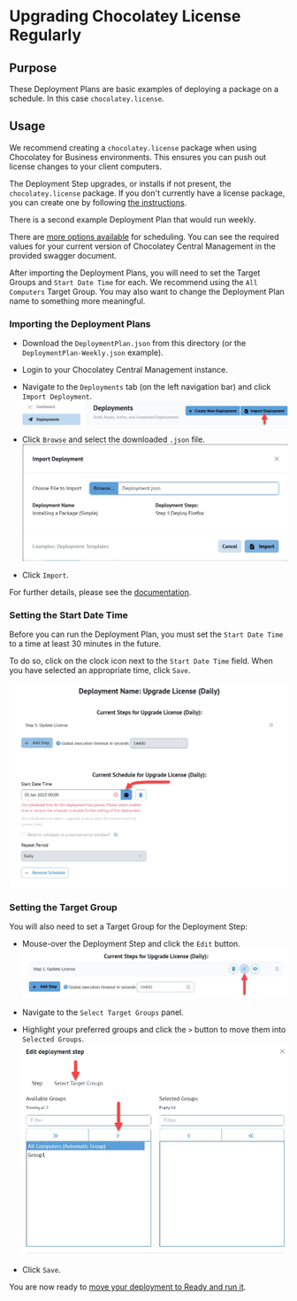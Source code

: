 # Upgrading Chocolatey License Regularly

## Purpose

These Deployment Plans are basic examples of deploying a package on a schedule. In this case `chocolatey.license`.

## Usage

We recommend creating a `chocolatey.license` package when using Chocolatey for Business environments. This ensures you can push out license changes to your client computers.

The Deployment Step upgrades, or installs if not present, the `chocolatey.license` package. If you don't currently have a license package, you can create one by following [the instructions](https://docs.chocolatey.org/en-us/c4b-environments/azure/license-update#creating-a-new-license-package).

There is a second example Deployment Plan that would run weekly.

There are [more options available](https://docs.chocolatey.org/en-us/central-management/usage/website/deployments#recurring-deployments) for scheduling. You can see the required values for your current version of Chocolatey Central Management in the provided swagger document.

After importing the Deployment Plans, you will need to set the Target Groups and `Start Date Time` for each. We recommend using the `All Computers` Target Group. You may also want to change the Deployment Plan name to something more meaningful.

### Importing the Deployment Plans

- Download the `DeploymentPlan.json` from this directory (or the `DeploymentPlan-Weekly.json` example).

- Login to your Chocolatey Central Management instance.

- Navigate to the `Deployments` tab (on the left navigation bar) and click `Import Deployment`.
    ![The Deployments selection on the left nav bar, and the Import Deployment button](/images/DeploymentTab.jpg)

- Click `Browse` and select the downloaded `.json` file.
    ![The Import Deployment Modal](/images/DeploymentImportModal.jpg)

- Click `Import`.

For further details, please see the [documentation](https://docs.chocolatey.org/en-us/central-management/usage/examples/deployments).

### Setting the Start Date Time

Before you can run the Deployment Plan, you must set the `Start Date Time` to a time at least 30 minutes in the future.

To do so, click on the clock icon next to the `Start Date Time` field. When you have selected an appropriate time, click `Save`.

![Updating an invalid Start Date Time](/images/ScheduleStartDateTimeUpdate.jpg)

### Setting the Target Group

You will also need to set a Target Group for the Deployment Step:

- Mouse-over the Deployment Step and click the `Edit` button.
    ![Editing a Deployment Step](/images/EditDeploymentStep.jpg)

- Navigate to the `Select Target Groups` panel.

- Highlight your preferred groups and click the `>` button to move them into `Selected Groups`.
    ![Selecting Target Groups](/images/SelectingTargetGroups.jpg)

- Click `Save`.

You are now ready to [move your deployment to Ready and run it](https://docs.chocolatey.org/en-us/central-management/usage/website/deployments#move-to-ready).